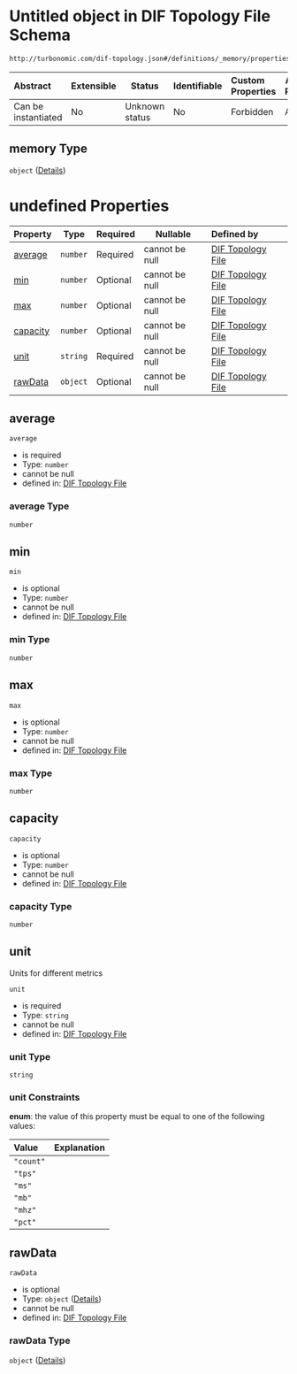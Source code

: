 # Untitled object in DIF Topology File Schema

```txt
http://turbonomic.com/dif-topology.json#/definitions/_memory/properties/memory
```




| Abstract            | Extensible | Status         | Identifiable | Custom Properties | Additional Properties | Access Restrictions | Defined In                                                                                   |
| :------------------ | ---------- | -------------- | ------------ | :---------------- | --------------------- | ------------------- | -------------------------------------------------------------------------------------------- |
| Can be instantiated | No         | Unknown status | No           | Forbidden         | Allowed               | none                | [dif-total-schema.schema.json\*](../out/dif-total-schema.schema.json "open original schema") |

## memory Type

`object` ([Details](dif-total-schema-definitions-metricvaluewithrawdata.md))

# undefined Properties

| Property              | Type     | Required | Nullable       | Defined by                                                                                                                                                                                             |
| :-------------------- | -------- | -------- | -------------- | :----------------------------------------------------------------------------------------------------------------------------------------------------------------------------------------------------- |
| [average](#average)   | `number` | Required | cannot be null | [DIF Topology File](dif-total-schema-definitions-metricvaluewithrawdata-properties-average.md "http&#x3A;//turbonomic.com/dif-topology.json#/definitions/metricValueWithRawData/properties/average")   |
| [min](#min)           | `number` | Optional | cannot be null | [DIF Topology File](dif-total-schema-definitions-metricvaluewithrawdata-properties-min.md "http&#x3A;//turbonomic.com/dif-topology.json#/definitions/metricValueWithRawData/properties/min")           |
| [max](#max)           | `number` | Optional | cannot be null | [DIF Topology File](dif-total-schema-definitions-metricvaluewithrawdata-properties-max.md "http&#x3A;//turbonomic.com/dif-topology.json#/definitions/metricValueWithRawData/properties/max")           |
| [capacity](#capacity) | `number` | Optional | cannot be null | [DIF Topology File](dif-total-schema-definitions-metricvaluewithrawdata-properties-capacity.md "http&#x3A;//turbonomic.com/dif-topology.json#/definitions/metricValueWithRawData/properties/capacity") |
| [unit](#unit)         | `string` | Required | cannot be null | [DIF Topology File](dif-total-schema-definitions-metricunit.md "http&#x3A;//turbonomic.com/dif-topology.json#/definitions/metricValueWithRawData/properties/unit")                                     |
| [rawData](#rawData)   | `object` | Optional | cannot be null | [DIF Topology File](dif-total-schema-definitions-metricvaluewithrawdata-properties-rawdata.md "http&#x3A;//turbonomic.com/dif-topology.json#/definitions/metricValueWithRawData/properties/rawData")   |

## average




`average`

-   is required
-   Type: `number`
-   cannot be null
-   defined in: [DIF Topology File](dif-total-schema-definitions-metricvaluewithrawdata-properties-average.md "http&#x3A;//turbonomic.com/dif-topology.json#/definitions/metricValueWithRawData/properties/average")

### average Type

`number`

## min




`min`

-   is optional
-   Type: `number`
-   cannot be null
-   defined in: [DIF Topology File](dif-total-schema-definitions-metricvaluewithrawdata-properties-min.md "http&#x3A;//turbonomic.com/dif-topology.json#/definitions/metricValueWithRawData/properties/min")

### min Type

`number`

## max




`max`

-   is optional
-   Type: `number`
-   cannot be null
-   defined in: [DIF Topology File](dif-total-schema-definitions-metricvaluewithrawdata-properties-max.md "http&#x3A;//turbonomic.com/dif-topology.json#/definitions/metricValueWithRawData/properties/max")

### max Type

`number`

## capacity




`capacity`

-   is optional
-   Type: `number`
-   cannot be null
-   defined in: [DIF Topology File](dif-total-schema-definitions-metricvaluewithrawdata-properties-capacity.md "http&#x3A;//turbonomic.com/dif-topology.json#/definitions/metricValueWithRawData/properties/capacity")

### capacity Type

`number`

## unit

Units for different metrics


`unit`

-   is required
-   Type: `string`
-   cannot be null
-   defined in: [DIF Topology File](dif-total-schema-definitions-metricunit.md "http&#x3A;//turbonomic.com/dif-topology.json#/definitions/metricValueWithRawData/properties/unit")

### unit Type

`string`

### unit Constraints

**enum**: the value of this property must be equal to one of the following values:

| Value     | Explanation |
| :-------- | ----------- |
| `"count"` |             |
| `"tps"`   |             |
| `"ms"`    |             |
| `"mb"`    |             |
| `"mhz"`   |             |
| `"pct"`   |             |

## rawData




`rawData`

-   is optional
-   Type: `object` ([Details](dif-total-schema-definitions-metricvaluewithrawdata-properties-rawdata.md))
-   cannot be null
-   defined in: [DIF Topology File](dif-total-schema-definitions-metricvaluewithrawdata-properties-rawdata.md "http&#x3A;//turbonomic.com/dif-topology.json#/definitions/metricValueWithRawData/properties/rawData")

### rawData Type

`object` ([Details](dif-total-schema-definitions-metricvaluewithrawdata-properties-rawdata.md))
